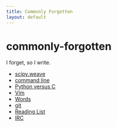 ```yaml
---
title: Commonly Forgotten
layout: default
---
```

commonly-forgotten
==================

I forget, so I write.

* [scipy.weave](pages/weave)
* [command line](pages/commands)
* [Python versus C](pages/python-versus-c)
* [Vim](pages/vim)
* [Words](pages/words)
* [git](pages/git)
* [Reading List](pages/ReadingList)
* [IRC](pages/IRC)
